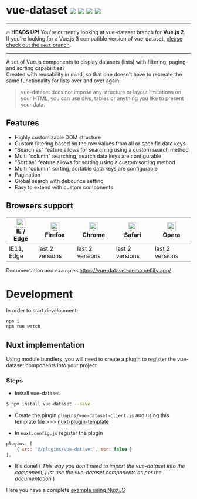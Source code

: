 # vue-dataset <a href="https://npm.im/vue-dataset"><img src="https://badgen.net/npm/v/vue-dataset"></a> ![](https://img.badgesize.io/kouts/vue-dataset/master/dist/umd/VueDataset.min.js.svg) ![](https://img.badgesize.io/kouts/vue-dataset/master/dist/umd/VueDataset.min.js.svg?compression=gzip) ![](/coverage/badge.svg)


---

:fire: **HEADS UP!** You're currently looking at vue-dataset branch for **Vue.js 2**.  
If you're looking for a Vue.js 3 compatible version of vue-dataset, [please check out the `next` branch](https://github.com/kouts/vue-dataset/tree/next).

---

A set of Vue.js components to display datasets (lists) with filtering, paging, and sorting capabilities!  
Created with reusability in mind, so that one doesn't have to recreate the same functionality for lists over and over again.

> vue-dataset does not impose any structure or layout limitations on your HTML, you can use divs, tables or anything you like to present your data.

## Features

- Highly customizable DOM structure
- Custom filtering based on the row values from all or specific data keys
- "Search as" feature allows for searching using a custom search method
- Multi "column" searching, search data keys are configurable
- "Sort as" feature allows for sorting using a custom sorting method
- Multi "column" sorting, sortable data keys are configurable
- Pagination
- Global search with debounce setting
- Easy to extend with custom components

## Browsers support

| [<img src="https://raw.githubusercontent.com/alrra/browser-logos/master/src/edge/edge_48x48.png" alt="IE / Edge" width="24px" height="24px" />](http://godban.github.io/browsers-support-badges/)<br/>IE / Edge | [<img src="https://raw.githubusercontent.com/alrra/browser-logos/master/src/firefox/firefox_48x48.png" alt="Firefox" width="24px" height="24px" />](http://godban.github.io/browsers-support-badges/)<br/>Firefox | [<img src="https://raw.githubusercontent.com/alrra/browser-logos/master/src/chrome/chrome_48x48.png" alt="Chrome" width="24px" height="24px" />](http://godban.github.io/browsers-support-badges/)<br/>Chrome | [<img src="https://raw.githubusercontent.com/alrra/browser-logos/master/src/safari/safari_48x48.png" alt="Safari" width="24px" height="24px" />](http://godban.github.io/browsers-support-badges/)<br/>Safari | [<img src="https://raw.githubusercontent.com/alrra/browser-logos/master/src/opera/opera_48x48.png" alt="Opera" width="24px" height="24px" />](http://godban.github.io/browsers-support-badges/)<br/>Opera |
| --------- | --------- | --------- | --------- | --------- |
| IE11, Edge | last 2 versions | last 2 versions | last 2 versions | last 2 versions

Documentation and examples
https://vue-dataset-demo.netlify.app/

# Development

In order to start development:

```sh
npm i
npm run watch
```


## Nuxt implementation

Using module bundlers, you will need to create a plugin to register the vue-dataset components into your project

### Steps

- Install vue-dataset
```bash
$ npm install vue-dataset --save
```

- Create the plugin ```plugins/vue-dataset-client.js``` and using this template file >>> [nuxt-plugin-template](/master/nuxt-plugin-template.js)

- In ```nuxt.config.js``` register the plugin

```javascript
plugins: [
    { src: '@/plugins/vue-dataset', ssr: false }
],
```
- It`s done! ( _This way you don't need to import the vue-dataset into the component, just use the vue-dataset components as per the [documentation](https://vue-dataset-demo.netlify.app/)_ )

Here you have a complete [example using NuxtJS](https://stackblitz.com/edit/node-ddnoec?file=plugins%2Fvue-dataset.js)